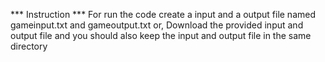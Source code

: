 *** Instruction ***
For run the code create a input and a output file named gameinput.txt and gameoutput.txt
or, Download the provided input and output file
and you should also keep the input and output file in the same directory 

